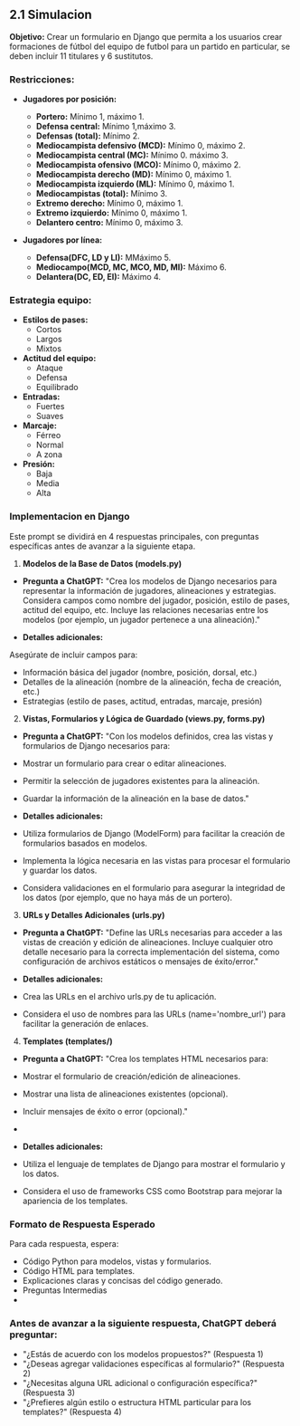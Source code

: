 ## 2.1 Simulacion

**Objetivo:** Crear un formulario en Django que permita a los usuarios crear formaciones de fútbol del equipo de futbol para un partido en particular, se deben incluir 11 titulares y 6 sustitutos.

### **Restricciones:**

* **Jugadores por posición:**
    * **Portero:** Mínimo 1, máximo 1.
    * **Defensa central:** Mínimo 1,máximo 3.
    * **Defensas (total):** Mínimo 2.
    * **Mediocampista defensivo (MCD):** Mínimo 0, máximo 2.
    * **Mediocampista central (MC):** Mínimo 0. máximo 3.
    * **Mediocampista ofensivo (MCO):** Mínimo 0, máximo 2.
    * **Mediocampista derecho (MD):** Mínimo 0, máximo 1.
    * **Mediocampista izquierdo (ML):** Mínimo 0, máximo 1.
    * **Mediocampistas (total):** Mínimo 3.
    * **Extremo derecho:** Mínimo 0, máximo 1.
    * **Extremo izquierdo:** Mínimo 0, máximo 1.
    * **Delantero centro:** Mínimo 0, máximo 3.

* **Jugadores por línea:**
    * **Defensa(DFC, LD y LI):** MMáximo 5.
    * **Mediocampo(MCD, MC, MCO, MD, MI):** Máximo 6.
    * **Delantera(DC, ED, EI):** Máximo 4.

### **Estrategia equipo:**

* **Estilos de pases:**
    * Cortos
    * Largos
    * Mixtos
* **Actitud del equipo:**
    * Ataque
    * Defensa
    * Equilibrado
* **Entradas:**
    * Fuertes
    * Suaves
* **Marcaje:**
    * Férreo
    * Normal
    * A zona
* **Presión:**
    * Baja
    * Media
    * Alta



### Implementacion en Django
Este prompt se dividirá en 4 respuestas principales, con preguntas específicas antes de avanzar a la siguiente etapa.

1. **Modelos de la Base de Datos (models.py)**
* **Pregunta a ChatGPT:** "Crea los modelos de Django necesarios para representar la información de jugadores, alineaciones y estrategias. Considera campos como nombre del jugador, posición, estilo de pases, actitud del equipo, etc. Incluye las relaciones necesarias entre los modelos (por ejemplo, un jugador pertenece a una alineación)."

* **Detalles adicionales:**

Asegúrate de incluir campos para:
* Información básica del jugador (nombre, posición, dorsal, etc.)
* Detalles de la alineación (nombre de la alineación, fecha de creación, etc.)
* Estrategias (estilo de pases, actitud, entradas, marcaje, presión)

2. **Vistas, Formularios y Lógica de Guardado (views.py, forms.py)**
* **Pregunta a ChatGPT:** "Con los modelos definidos, crea las vistas y formularios de Django necesarios para:

* Mostrar un formulario para crear o editar alineaciones.
* Permitir la selección de jugadores existentes para la alineación.
* Guardar la información de la alineación en la base de datos."
* **Detalles adicionales:**

* Utiliza formularios de Django (ModelForm) para facilitar la creación de formularios basados en modelos.
* Implementa la lógica necesaria en las vistas para procesar el formulario y guardar los datos.
* Considera validaciones en el formulario para asegurar la integridad de los datos (por ejemplo, que no haya más de un portero).

3. **URLs y Detalles Adicionales (urls.py)**
* **Pregunta a ChatGPT:** "Define las URLs necesarias para acceder a las vistas de creación y edición de alineaciones. Incluye cualquier otro detalle necesario para la correcta implementación del sistema, como configuración de archivos estáticos o mensajes de éxito/error."

* **Detalles adicionales:**

* Crea las URLs en el archivo urls.py de tu aplicación.
* Considera el uso de nombres para las URLs (name='nombre_url') para facilitar la generación de enlaces.

4. **Templates (templates/)**
* **Pregunta a ChatGPT:** "Crea los templates HTML necesarios para:

* Mostrar el formulario de creación/edición de alineaciones.
* Mostrar una lista de alineaciones existentes (opcional).
* Incluir mensajes de éxito o error (opcional)."
* 
* **Detalles adicionales:**

* Utiliza el lenguaje de templates de Django para mostrar el formulario y los datos.
* Considera el uso de frameworks CSS como Bootstrap para mejorar la apariencia de los templates.

### Formato de Respuesta Esperado
Para cada respuesta, espera:

* Código Python para modelos, vistas y formularios.
* Código HTML para templates.
* Explicaciones claras y concisas del código generado.
* Preguntas Intermedias
* 
### Antes de avanzar a la siguiente respuesta, ChatGPT deberá preguntar:

* "¿Estás de acuerdo con los modelos propuestos?" (Respuesta 1)
* "¿Deseas agregar validaciones específicas al formulario?" (Respuesta 2)
* "¿Necesitas alguna URL adicional o configuración específica?" (Respuesta 3)
* "¿Prefieres algún estilo o estructura HTML particular para los templates?" (Respuesta 4)

